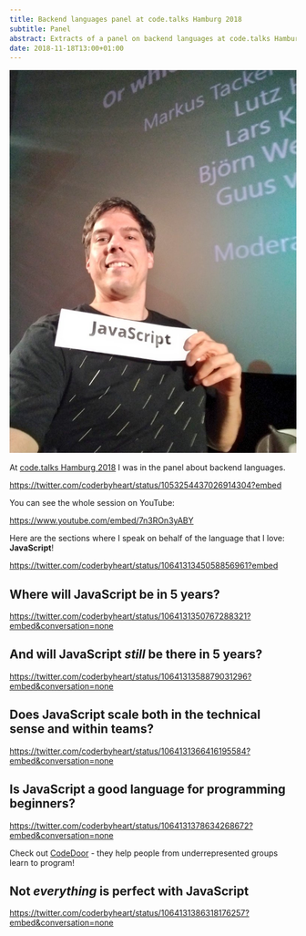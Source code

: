 ```yaml
---
title: Backend languages panel at code.talks Hamburg 2018
subtitle: Panel
abstract: Extracts of a panel on backend languages at code.talks Hamburg 2018.
date: 2018-11-18T13:00+01:00
---
```


![Me representing JavaScript at code.talks 2018](../media/backend-languages-panel-at-code-talks-hamburg-2018.jpg)

At [code.talks Hamburg 2018](https://www.codetalks.de/) I was in the panel about
backend languages.

<https://twitter.com/coderbyheart/status/1053254437026914304?embed>

You can see the whole session on YouTube:

<https://www.youtube.com/embed/7n3ROn3yABY>

Here are the sections where I speak on behalf of the language that I love:
**JavaScript**!

<https://twitter.com/coderbyheart/status/1064131345058856961?embed>

## Where will JavaScript be in 5 years?

<https://twitter.com/coderbyheart/status/1064131350767288321?embed&conversation=none>

## And will JavaScript _still_ be there in 5 years?

<https://twitter.com/coderbyheart/status/1064131358879031296?embed&conversation=none>

## Does JavaScript scale both in the technical sense and within teams?

<https://twitter.com/coderbyheart/status/1064131366416195584?embed&conversation=none>

## Is JavaScript a good language for programming beginners?

<https://twitter.com/coderbyheart/status/1064131378634268672?embed&conversation=none>

Check out [CodeDoor](http://codedoor.org/) - they help people from
underrepresented groups learn to program!

## Not _everything_ is perfect with JavaScript

<https://twitter.com/coderbyheart/status/1064131386318176257?embed&conversation=none>
